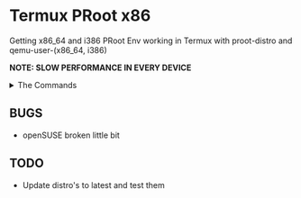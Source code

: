 # Termux PRoot x86
Getting x86_64 and i386 PRoot Env working in Termux with proot-distro and qemu-user-(x86_64, i386)

**NOTE: SLOW PERFORMANCE IN EVERY DEVICE**

<details>
  <summary>The Commands</summary>

1. Updating Packages

```bash
apt update && yes | apt upgrade
```

2. (i386/x86) Installing

```bash
apt install git qemu-user-i386 proot-distro -y && git clone https://github.com/mcagabe19-stuff/termux-proot-x86 && cd termux-proot-x86 && bash ./movedistrosi386.sh
```
3. (amd64/x86_64) Installing

```bash
apt install git qemu-user-x86-64 proot-distro -y && git clone https://github.com/mcagabe19-stuff/termux-proot-x86 && cd termux-proot-x86 && bash ./movedistrosx86_64.sh
```

4. Well done.

</details>

## BUGS
* openSUSE broken little bit

## TODO
* Update distro's to latest and test them
